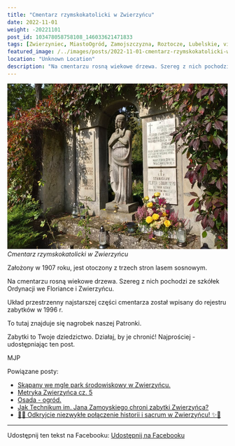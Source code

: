 ```yaml
---
title: "Cmentarz rzymskokatolicki w Zwierzyńcu"
date: 2022-11-01
weight: -20221101
post_id: 103478058758108_146033621471833
tags: [Zwierzyniec, MiastoOgród, Zamojszczyzna, Roztocze, Lubelskie, villarestituta, turystyka, dziedzictwo, zabytki, krajobrazy, cmentarze]
featured_image: /../images/posts/2022-11-01-cmentarz-rzymskokatolicki-wzwierzyncu.jpg
location: "Unknown Location"
description: "Na cmentarzu rosną wiekowe drzewa. Szereg z nich pochodzi ze szkółek Ordynacji we Floriance i Zwierzyńcu...."
---
```


![Cmentarz rzymskokatolicki w Zwierzyńcu](/images/posts/2022-11-01-cmentarz-rzymskokatolicki-wzwierzyncu.jpg)
*Cmentarz rzymskokatolicki w Zwierzyńcu*

Założony w 1907 roku, jest otoczony z trzech stron lasem sosnowym.

Na cmentarzu rosną wiekowe drzewa. Szereg z nich pochodzi ze szkółek Ordynacji we Floriance i Zwierzyńcu.

Układ przestrzenny najstarszej części cmentarza został wpisany do rejestru zabytków w 1996 r.

To tutaj znajduje się nagrobek naszej Patronki.

Zabytki to Twoje dziedzictwo. Działaj, by je chronić!
Najprościej - udostępniając ten post.



MJP

Powiązane posty:
- [Skąpany we mgle park środowiskowy w Zwierzyńcu.](/posts/Skapany-we-mgle-park-srodowiskowy-w-Zwierzyncu)
- [Metryka Zwierzyńca cz. 5](/posts/Metryka-Zwierzynca-cz-5)
- [Osada - ogród.](/posts/Osada-ogrod)
- [Jak Technikum im. Jana Zamoyskiego chroni zabytki Zwierzyńca?](/posts/Jak-Technikum-im-Jana-Zamoyskiego-chroni-zabytki-Zwierzynca)
- [🌟✨ Odkryjcie niezwykłe połączenie historii i sacrum w Zwierzyńcu! ✨🌟](/posts/-Odkryjcie-niezwykle-polaczenie-historii-i-sacrum)


---

Udostępnij ten tekst na Facebooku:
[Udostępnij na Facebooku](https://www.facebook.com/sharer/sharer.php?u=https://stowarzyszeniewachniewskiej.pl/posts/Cmentarz-rzymskokatolicki-w-Zwierzyncu-zalozony-w-1907-roku)

<script type="application/ld+json">
{
  "@context": "https://schema.org",
  "@type": "BlogPosting",
  "headline": "Cmentarz rzymskokatolicki w Zwierzyńcu",
  "datePublished": "2022-11-01",
  "dateModified": "2022-11-01",
  "author": {
    "@type": "Organization",
    "name": "Stowarzyszenie im. Aleksandry Wachniewskiej"
  },
  "publisher": {
    "@type": "Organization",
    "name": "Stowarzyszenie im. Aleksandry Wachniewskiej",
    "logo": {
      "@type": "ImageObject",
      "url": "https://stowarzyszeniewachniewskiej.pl/images/logo/logo.svg"
    }
  },
  "mainEntityOfPage": {
    "@type": "WebPage",
    "@id": "https://stowarzyszeniewachniewskiej.pl/posts/cmentarz-rzymskokatolicki-wzwierzyncu"
  },
  "image": {
    "@type": "ImageObject",
    "url": "https://stowarzyszeniewachniewskiej.pl//images/posts/2022-11-01-cmentarz-rzymskokatolicki-wzwierzyncu.jpg"
  },
  "articleSection": "Dziedzictwo Kulturowe i Zabytki",
  "keywords": "[Zwierzyniec, MiastoOgród, Zamojszczyzna, Roztocze, Lubelskie, villarestituta, turystyka, dziedzictwo, zabytki, krajobrazy, cmentarze]",
  "wordCount": 61,
  "articleBody": "Założony w 1907 roku, jest otoczony z trzech stron lasem sosnowym.\n\nNa cmentarzu rosną wiekowe drzewa. Szereg z nich pochodzi ze szkółek Ordynacji we Floriance i Zwierzyńcu.\n\nUkład przestrzenny najstarszej części cmentarza został wpisany do rejestru zabytków w 1996 r.\n\nTo tutaj znajduje się nagrobek naszej Patronki.\n\nZabytki to Twoje dziedzictwo. Działaj, by je chronić!\nNajprościej - udostępniając ten post.\n\n\n\nMJP",
  "description": "Na cmentarzu rosną wiekowe drzewa. Szereg z nich pochodzi ze szkółek Ordynacji we Floriance i Zwierzyńcu....",
  "copyrightHolder": null
}
</script>
<script type="application/ld+json">
{
  "@context": "https://schema.org",
  "@type": "BreadcrumbList",
  "itemListElement": [
    {
      "@type": "ListItem",
      "position": 1,
      "name": "Home",
      "item": "https://stowarzyszeniewachniewskiej.pl"
    },
    {
      "@type": "ListItem",
      "position": 2,
      "name": "posts",
      "item": "https://stowarzyszeniewachniewskiej.pl/posts"
    },
    {
      "@type": "ListItem",
      "position": 3,
      "name": "Cmentarz rzymskokatolicki w Zwierzyńcu",
      "item": "https://stowarzyszeniewachniewskiej.pl/posts/cmentarz-rzymskokatolicki-wzwierzyncu"
    }
  ]
}
</script>
